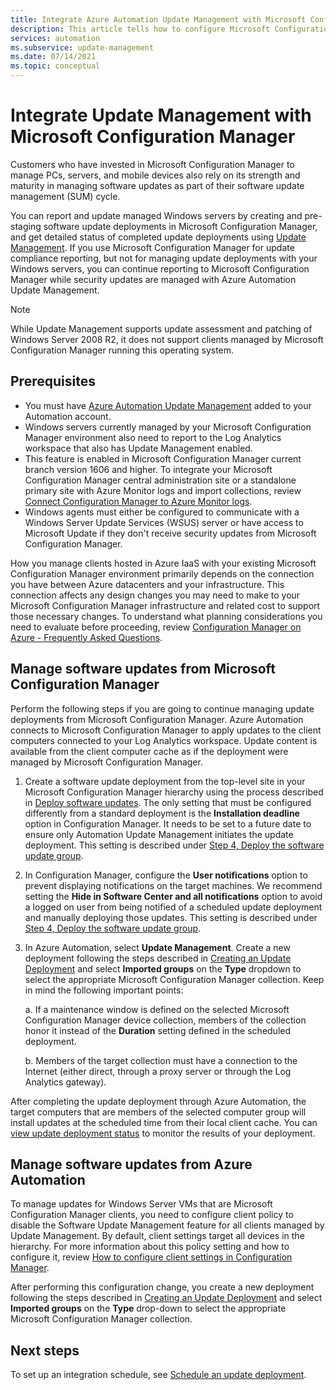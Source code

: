 ```yaml
---
title: Integrate Azure Automation Update Management with Microsoft Configuration Manager
description: This article tells how to configure Microsoft Configuration Manager with Update Management to deploy software updates to manager clients.
services: automation
ms.subservice: update-management
ms.date: 07/14/2021
ms.topic: conceptual
---
```


# Integrate Update Management with Microsoft Configuration Manager

Customers who have invested in Microsoft Configuration Manager to manage PCs, servers, and mobile devices also rely on its strength and maturity in managing software updates as part of their software update management (SUM) cycle.

You can report and update managed Windows servers by creating and pre-staging software update deployments in Microsoft Configuration Manager, and get detailed status of completed update deployments using [Update Management](overview.md). If you use Microsoft Configuration Manager for update compliance reporting, but not for managing update deployments with your Windows servers, you can continue reporting to Microsoft Configuration Manager while security updates are managed with Azure Automation Update Management.

>[!NOTE]
>While Update Management supports update assessment and patching of Windows Server 2008 R2, it does not support clients managed by Microsoft Configuration Manager running this operating system.

## Prerequisites

* You must have [Azure Automation Update Management](overview.md) added to your Automation account.
* Windows servers currently managed by your Microsoft Configuration Manager environment also need to report to the Log Analytics workspace that also has Update Management enabled.
* This feature is enabled in Microsoft Configuration Manager current branch version 1606 and higher. To integrate your Microsoft Configuration Manager central administration site or a standalone primary site with Azure Monitor logs and import collections, review [Connect Configuration Manager to Azure Monitor logs](../../azure-monitor/logs/collect-sccm.md).  
* Windows agents must either be configured to communicate with a Windows Server Update Services (WSUS) server or have access to Microsoft Update if they don't receive security updates from Microsoft Configuration Manager.

How you manage clients hosted in Azure IaaS with your existing Microsoft Configuration Manager environment primarily depends on the connection you have between Azure datacenters and your infrastructure. This connection affects any design changes you may need to make to your Microsoft Configuration Manager infrastructure and related cost to support those necessary changes. To understand what planning considerations you need to evaluate before proceeding, review [Configuration Manager on Azure - Frequently Asked Questions](/configmgr/core/understand/configuration-manager-on-azure#networking).

## Manage software updates from Microsoft Configuration Manager

Perform the following steps if you are going to continue managing update deployments from Microsoft Configuration Manager. Azure Automation connects to Microsoft Configuration Manager to apply updates to the client computers connected to your Log Analytics workspace. Update content is available from the client computer cache as if the deployment were managed by Microsoft Configuration Manager.

1. Create a software update deployment from the top-level site in your Microsoft Configuration Manager hierarchy using the process described in [Deploy software updates](/configmgr/sum/deploy-use/deploy-software-updates). The only setting that must be configured differently from a standard deployment is the **Installation deadline** option in Configuration Manager. It needs to be set to a future date to ensure only Automation Update Management initiates the update deployment. This setting is described under [Step 4, Deploy the software update group](/configmgr/sum/deploy-use/manually-deploy-software-updates#BKMK_4DeployUpdateGroup).

2. In Configuration Manager, configure the **User notifications** option to prevent displaying notifications on the target machines. We recommend setting the **Hide in Software Center and all notifications** option to avoid a logged on user from being notified of a scheduled update deployment and manually deploying those updates. This setting is described under [Step 4, Deploy the software update group](/configmgr/sum/deploy-use/manually-deploy-software-updates#BKMK_4DeployUpdateGroup).

3. In Azure Automation, select **Update Management**. Create a new deployment following the steps described in [Creating an Update Deployment](deploy-updates.md#schedule-an-update-deployment) and select **Imported groups** on the **Type** dropdown to select the appropriate Microsoft Configuration Manager collection. Keep in mind the following important points:

    a. If a maintenance window is defined on the selected Microsoft Configuration Manager device collection, members of the collection honor it instead of the **Duration** setting defined in the scheduled deployment.

    b. Members of the target collection must have a connection to the Internet (either direct, through a proxy server or through the Log Analytics gateway).

After completing the update deployment through Azure Automation, the target computers that are members of the selected computer group will install updates at the scheduled time from their local client cache. You can [view update deployment status](deploy-updates.md#check-deployment-status) to monitor the results of your deployment.

## Manage software updates from Azure Automation

To manage updates for Windows Server VMs that are Microsoft Configuration Manager clients, you need to configure client policy to disable the Software Update Management feature for all clients managed by Update Management. By default, client settings target all devices in the hierarchy. For more information about this policy setting and how to configure it, review [How to configure client settings in Configuration Manager](/configmgr/core/clients/deploy/configure-client-settings).

After performing this configuration change, you create a new deployment following the steps described in [Creating an Update Deployment](deploy-updates.md#schedule-an-update-deployment) and select **Imported groups** on the **Type** drop-down to select the appropriate Microsoft Configuration Manager collection.

## Next steps

To set up an integration schedule, see [Schedule an update deployment](deploy-updates.md#schedule-an-update-deployment).
